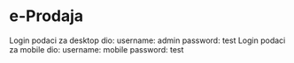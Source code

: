 # e-Prodaja

Login podaci za desktop dio:
username: admin
password: test
Login podaci za mobile dio:
username: mobile
password: test
